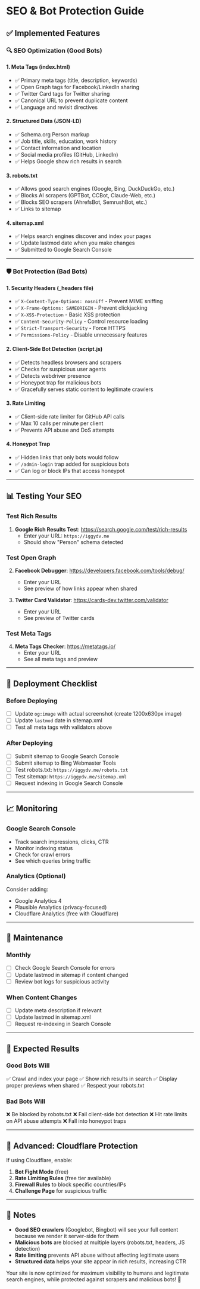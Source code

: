 # SEO & Bot Protection Guide

## ✅ Implemented Features

### 🔍 SEO Optimization (Good Bots)

#### 1. **Meta Tags** (index.html)
- ✅ Primary meta tags (title, description, keywords)
- ✅ Open Graph tags for Facebook/LinkedIn sharing
- ✅ Twitter Card tags for Twitter sharing
- ✅ Canonical URL to prevent duplicate content
- ✅ Language and revisit directives

#### 2. **Structured Data (JSON-LD)**
- ✅ Schema.org Person markup
- ✅ Job title, skills, education, work history
- ✅ Contact information and location
- ✅ Social media profiles (GitHub, LinkedIn)
- ✅ Helps Google show rich results in search

#### 3. **robots.txt**
- ✅ Allows good search engines (Google, Bing, DuckDuckGo, etc.)
- ✅ Blocks AI scrapers (GPTBot, CCBot, Claude-Web, etc.)
- ✅ Blocks SEO scrapers (AhrefsBot, SemrushBot, etc.)
- ✅ Links to sitemap

#### 4. **sitemap.xml**
- ✅ Helps search engines discover and index your pages
- ✅ Update lastmod date when you make changes
- ✅ Submitted to Google Search Console

---

### 🛡️ Bot Protection (Bad Bots)

#### 1. **Security Headers** (_headers file)
- ✅ `X-Content-Type-Options: nosniff` - Prevent MIME sniffing
- ✅ `X-Frame-Options: SAMEORIGIN` - Prevent clickjacking
- ✅ `X-XSS-Protection` - Basic XSS protection
- ✅ `Content-Security-Policy` - Control resource loading
- ✅ `Strict-Transport-Security` - Force HTTPS
- ✅ `Permissions-Policy` - Disable unnecessary features

#### 2. **Client-Side Bot Detection** (script.js)
- ✅ Detects headless browsers and scrapers
- ✅ Checks for suspicious user agents
- ✅ Detects webdriver presence
- ✅ Honeypot trap for malicious bots
- ✅ Gracefully serves static content to legitimate crawlers

#### 3. **Rate Limiting**
- ✅ Client-side rate limiter for GitHub API calls
- ✅ Max 10 calls per minute per client
- ✅ Prevents API abuse and DoS attempts

#### 4. **Honeypot Trap**
- ✅ Hidden links that only bots would follow
- ✅ `/admin-login` trap added for suspicious bots
- ✅ Can log or block IPs that access honeypot

---

## 📊 Testing Your SEO

### Test Rich Results
1. **Google Rich Results Test**: https://search.google.com/test/rich-results
   - Enter your URL: `https://iggydv.me`
   - Should show "Person" schema detected

### Test Open Graph
2. **Facebook Debugger**: https://developers.facebook.com/tools/debug/
   - Enter your URL
   - See preview of how links appear when shared

3. **Twitter Card Validator**: https://cards-dev.twitter.com/validator
   - Enter your URL
   - See preview of Twitter cards

### Test Meta Tags
4. **Meta Tags Checker**: https://metatags.io/
   - Enter your URL
   - See all meta tags and preview

---

## 🚀 Deployment Checklist

### Before Deploying
- [ ] Update `og:image` with actual screenshot (create 1200x630px image)
- [ ] Update `lastmod` date in sitemap.xml
- [ ] Test all meta tags with validators above

### After Deploying
- [ ] Submit sitemap to Google Search Console
- [ ] Submit sitemap to Bing Webmaster Tools
- [ ] Test robots.txt: `https://iggydv.me/robots.txt`
- [ ] Test sitemap: `https://iggydv.me/sitemap.xml`
- [ ] Request indexing in Google Search Console

---

## 📈 Monitoring

### Google Search Console
- Track search impressions, clicks, CTR
- Monitor indexing status
- Check for crawl errors
- See which queries bring traffic

### Analytics (Optional)
Consider adding:
- Google Analytics 4
- Plausible Analytics (privacy-focused)
- Cloudflare Analytics (free with Cloudflare)

---

## 🔄 Maintenance

### Monthly
- [ ] Check Google Search Console for errors
- [ ] Update lastmod in sitemap if content changed
- [ ] Review bot logs for suspicious activity

### When Content Changes
- [ ] Update meta description if relevant
- [ ] Update lastmod in sitemap.xml
- [ ] Request re-indexing in Search Console

---

## 🎯 Expected Results

### Good Bots Will
✅ Crawl and index your page
✅ Show rich results in search
✅ Display proper previews when shared
✅ Respect your robots.txt

### Bad Bots Will
❌ Be blocked by robots.txt
❌ Fail client-side bot detection
❌ Hit rate limits on API abuse attempts
❌ Fall into honeypot traps

---

## 🔧 Advanced: Cloudflare Protection

If using Cloudflare, enable:
1. **Bot Fight Mode** (free)
2. **Rate Limiting Rules** (free tier available)
3. **Firewall Rules** to block specific countries/IPs
4. **Challenge Page** for suspicious traffic

---

## 📝 Notes

- **Good SEO crawlers** (Googlebot, Bingbot) will see your full content because we render it server-side for them
- **Malicious bots** are blocked at multiple layers (robots.txt, headers, JS detection)
- **Rate limiting** prevents API abuse without affecting legitimate users
- **Structured data** helps your site appear in rich results, increasing CTR

Your site is now optimized for maximum visibility to humans and legitimate search engines, while protected against scrapers and malicious bots! 🎉
